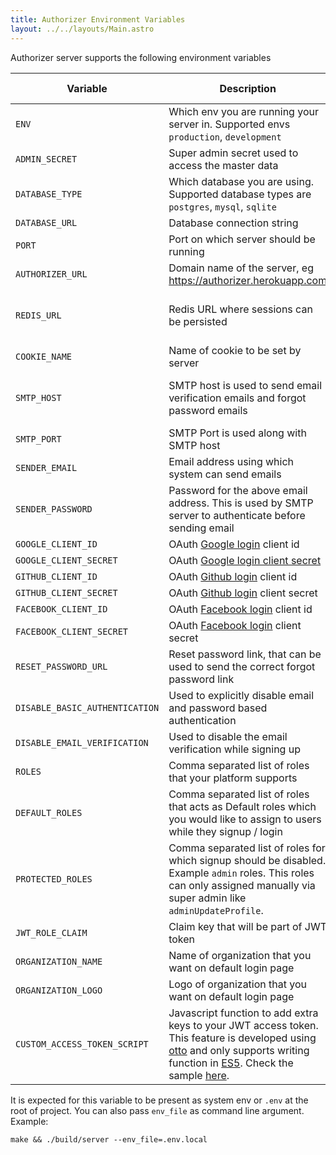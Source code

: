 ```yaml
---
title: Authorizer Environment Variables
layout: ../../layouts/Main.astro
---
```


Authorizer server supports the following environment variables

| Variable                       | Description                                                                                                                                                                                                                                                                                                                         | Required | Default Value                                             |
| ------------------------------ | ----------------------------------------------------------------------------------------------------------------------------------------------------------------------------------------------------------------------------------------------------------------------------------------------------------------------------------- | -------- | --------------------------------------------------------- |
| `ENV`                          | Which env you are running your server in. Supported envs `production`, `development`                                                                                                                                                                                                                                                | true     | `production`                                              |
| `ADMIN_SECRET`                 | Super admin secret used to access the master data                                                                                                                                                                                                                                                                                   | true     |                                                           |
| `DATABASE_TYPE`                | Which database you are using. Supported database types are `postgres`, `mysql`, `sqlite`                                                                                                                                                                                                                                            | true     |                                                           |
| `DATABASE_URL`                 | Database connection string                                                                                                                                                                                                                                                                                                          | true     |                                                           |
| `PORT`                         | Port on which server should be running                                                                                                                                                                                                                                                                                              | true     | 8080                                                      |
| `AUTHORIZER_URL`               | Domain name of the server, eg https://authorizer.herokuapp.com                                                                                                                                                                                                                                                                      | false    |                                                           |
| `REDIS_URL`                    | Redis URL where sessions can be persisted                                                                                                                                                                                                                                                                                           | false    | sessions will be stored in memory                         |
| `COOKIE_NAME`                  | Name of cookie to be set by server                                                                                                                                                                                                                                                                                                  | true     | authorizer                                                |
| `SMTP_HOST`                    | SMTP host is used to send email verification emails and forgot password emails                                                                                                                                                                                                                                                      | false    | If not set email sending can fail                         |
| `SMTP_PORT`                    | SMTP Port is used along with SMTP host                                                                                                                                                                                                                                                                                              | false    |                                                           |
| `SENDER_EMAIL`                 | Email address using which system can send emails                                                                                                                                                                                                                                                                                    | false    |                                                           |
| `SENDER_PASSWORD`              | Password for the above email address. This is used by SMTP server to authenticate before sending email                                                                                                                                                                                                                              | false    |                                                           |
| `GOOGLE_CLIENT_ID`             | OAuth [Google login](https://developers.google.com/identity/sign-in/web/sign-in) client id                                                                                                                                                                                                                                          | false    |                                                           |
| `GOOGLE_CLIENT_SECRET`         | OAuth [Google login client secret](https://developers.google.com/identity/sign-in/web/sign-in)                                                                                                                                                                                                                                      | false    |                                                           |
| `GITHUB_CLIENT_ID`             | OAuth [Github login](https://docs.github.com/en/rest/guides/basics-of-authentication) client id                                                                                                                                                                                                                                     | false    |                                                           |
| `GITHUB_CLIENT_SECRET`         | OAuth [Github login](https://docs.github.com/en/rest/guides/basics-of-authentication) client secret                                                                                                                                                                                                                                 | false    |
| `FACEBOOK_CLIENT_ID`           | OAuth [Facebook login](https://docs.github.com/en/rest/guides/basics-of-authentication) client id                                                                                                                                                                                                                                   | false    |                                                           |
| `FACEBOOK_CLIENT_SECRET`       | OAuth [Facebook login](https://docs.github.com/en/rest/guides/basics-of-authentication) client secret                                                                                                                                                                                                                               | false    |                                                           |
| `RESET_PASSWORD_URL`           | Reset password link, that can be used to send the correct forgot password link                                                                                                                                                                                                                                                      | true     | `/reset-password`                                         |
| `DISABLE_BASIC_AUTHENTICATION` | Used to explicitly disable email and password based authentication                                                                                                                                                                                                                                                                  | false    | false                                                     |
| `DISABLE_EMAIL_VERIFICATION`   | Used to disable the email verification while signing up                                                                                                                                                                                                                                                                             | false    | false                                                     |
| `ROLES`                        | Comma separated list of roles that your platform supports                                                                                                                                                                                                                                                                           | true     | `user,admin`                                              |
| `DEFAULT_ROLES`                | Comma separated list of roles that acts as Default roles which you would like to assign to users while they signup / login                                                                                                                                                                                                          | true     | `[user]`                                                  |
| `PROTECTED_ROLES`              | Comma separated list of roles for which signup should be disabled. Example `admin` roles. This roles can only assigned manually via super admin like `adminUpdateProfile`.                                                                                                                                                          | false    |                                                           |
| `JWT_ROLE_CLAIM`               | Claim key that will be part of JWT token                                                                                                                                                                                                                                                                                            | true     | `role`                                                    |
| `ORGANIZATION_NAME`            | Name of organization that you want on default login page                                                                                                                                                                                                                                                                            | false    | `Authorizer`                                              |
| `ORGANIZATION_LOGO`            | Logo of organization that you want on default login page                                                                                                                                                                                                                                                                            | false    | [Authorizer Logo](https://authorizer.dev/images/logo.png) |
| `CUSTOM_ACCESS_TOKEN_SCRIPT`   | Javascript function to add extra keys to your JWT access token. This feature is developed using [otto](https://github.com/robertkrimen/otto) and only supports writing function in [ES5](https://en.wikipedia.org/wiki/ECMAScript). Check the sample [here](https://github.com/authorizerdev/authorizer/blob/main/.env.sample#L12). | false    |

It is expected for this variable to be present as system env or `.env` at the root of project. You can also pass `env_file` as command line argument. Example:

```
make && ./build/server --env_file=.env.local
```
